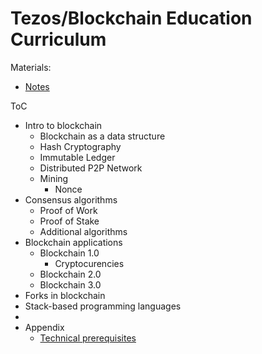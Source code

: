 # Tezos/Blockchain Education Curriculum

Materials:
* [Notes](notes/sources.md)

ToC
* Intro to blockchain
    * Blockchain as a data structure
    * Hash Cryptography
    * Immutable Ledger
    * Distributed P2P Network
    * Mining
        * Nonce
* Consensus algorithms
    * Proof of Work
    * Proof of Stake
    * Additional algorithms
* Blockchain applications
    * Blockchain 1.0
        * Cryptocurencies
    * Blockchain 2.0
    * Blockchain 3.0
* Forks in blockchain
* Stack-based programming languages
* 
* Appendix
    * [Technical prerequisites](prerequisites.md)




